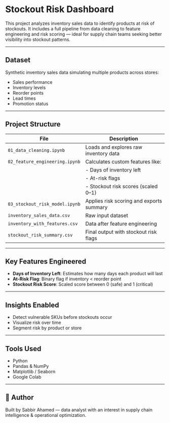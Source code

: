 # Stockout Risk Dashboard

This project analyzes inventory sales data to identify products at risk of stockouts. It includes a full pipeline from data cleaning to feature engineering and risk scoring — ideal for supply chain teams seeking better visibility into stockout patterns.

---

## Dataset

Synthetic inventory sales data simulating multiple products across stores:
- Sales performance
- Inventory levels
- Reorder points
- Lead times
- Promotion status

---

## Project Structure

| File                                | Description                            |
|-------------------------------------|----------------------------------------|
| `01_data_cleaning.ipynb`            | Loads and explores raw inventory data  |
| `02_feature_engineering.ipynb`      | Calculates custom features like:       |
|                                     | - Days of inventory left               |
|                                     | - At-risk flags                        |
|                                     | - Stockout risk scores (scaled 0–1)    |
| `03_stockout_risk_model.ipynb`      | Applies risk scoring and exports summary
| `inventory_sales_data.csv`          | Raw input dataset                      |
| `inventory_with_features.csv`       | Data after feature engineering         |
| `stockout_risk_summary.csv`         | Final output with stockout risk flags  |

---

## Key Features Engineered

- **Days of Inventory Left**: Estimates how many days each product will last
- **At-Risk Flag**: Binary flag if inventory < reorder point
- **Stockout Risk Score**: Scaled score between 0 (safe) and 1 (critical)

---

## Insights Enabled

- Detect vulnerable SKUs before stockouts occur
- Visualize risk over time
- Segment risk by product or store

---

## Tools Used

- Python
- Pandas & NumPy
- Matplotlib / Seaborn
- Google Colab

---

## 👤 Author

Built by Sabbir Ahamed — data analyst with an interest in supply chain intelligence & operational optimization.

